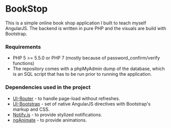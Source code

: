 # BookStop #

This is a simple online book shop application I built to teach myself AngularJS. The backend is written in pure PHP and the visuals are build with Bootstrap. 

### Requirements ###
 * PHP 5 >= 5.5.0 or PHP 7 (mostly because of password_confirm/verify functions)
 * The repository comes with a phpMyAdmin dump of the database, which is an SQL script that has to be run prior to running the application. 

### Dependencies used in the project ###
 * [UI-Router](https://github.com/angular-ui/ui-router) - to handle page-load without refreshes. 
 * [UI-Bootstrap](https://angular-ui.github.io/bootstrap/) - set of native AngularJS directives with Bootstrap's markup and CSS.
 * [Notify.js](https://notifyjs.com/) - to provide stylized notifications.
 * [ngAnimate](https://docs.angularjs.org/api/ngAnimate) - to provide animations.